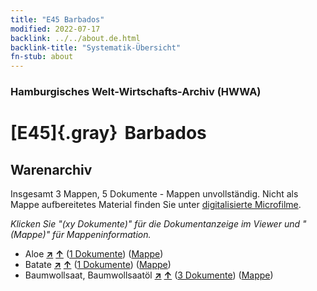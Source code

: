 ```yaml
---
title: "E45 Barbados"
modified: 2022-07-17
backlink: ../../about.de.html
backlink-title: "Systematik-Übersicht"
fn-stub: about
---
```


### Hamburgisches Welt-Wirtschafts-Archiv (HWWA)

# [E45]{.gray}&#8201; Barbados&#160; 







## Warenarchiv








Insgesamt 3 Mappen, 5 Dokumente - Mappen unvollständig.
Nicht als Mappe aufbereitetes Material finden Sie unter [digitalisierte Microfilme](/film/h1_wa.de.html).

_Klicken Sie "(xy Dokumente)" für die Dokumentanzeige im Viewer und "(Mappe)" für Mappeninformation._



- Aloe [**&nearr;**](../../../ware/i/141967/about.de.html "Aloe (XXX in der ganzen Welt)") [**&uarr;**](../../../ware/about.de.html#PLW04-Kr01 "Warensystematik") (<a href="https://pm20.zbw.eu/iiifview/folder/wa/141967,141666" title="über: Aloe : Barbados" target="_blank">1 Dokumente</a>) ([Mappe](../../../../folder/wa/1419xx/141967/1416xx/141666/about.de.html))
- Batate [**&nearr;**](../../../ware/i/142049/about.de.html "Batate (XXX in der ganzen Welt)") [**&uarr;**](../../../ware/about.de.html#PLW04-Kf02 "Warensystematik") (<a href="https://pm20.zbw.eu/iiifview/folder/wa/142049,141666" title="über: Batate : Barbados" target="_blank">1 Dokumente</a>) ([Mappe](../../../../folder/wa/1420xx/142049/1416xx/141666/about.de.html))
- Baumwollsaat, Baumwollsaatöl [**&nearr;**](../../../ware/i/142093/about.de.html "Baumwollsaat, Baumwollsaatöl (XXX in der ganzen Welt)") [**&uarr;**](../../../ware/about.de.html#PID20-Oe01 "Warensystematik") (<a href="https://pm20.zbw.eu/iiifview/folder/wa/142093,141666" title="über: Baumwollsaat, Baumwollsaatöl : Barbados" target="_blank">3 Dokumente</a>) ([Mappe](../../../../folder/wa/1420xx/142093/1416xx/141666/about.de.html))




